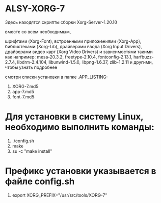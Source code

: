 # ALSY-XORG-7

Здесь находятся скрипты сборки Xorg-Server-1.20.10 

вместе со всем необходимым,

шрифтами (Xorg-Font), 
встроенными приложениями (Xorg-App), 
библиотеками (Xorg-Lib), 
драйверами ввода (Xorg Input Drivers),
драйверами видео карт (Xorg Video Drivers) 
и зависимостями такими как например: 
mesa-20.3.2, 
freetype-2.10.4, 
fontconfig-2.13.1, 
harfbuzz-2.7.4, 
libdrm-2.4.104, 
libunwind-1.5.0, 
libpng-1.6.37, 
zlib-1.2.11 и другими, чтобы узнать подробнее 

смотри списки установки в папке .APP_LISTING:

1. XORG-7.md5
2. app-7.md5
3. font-7.md5


# Для установки в систему Linux, необходимо выполнить команды:

1. ./config.sh
2. make
3. su -c "make install"

# Префикс установки указывается в файле config.sh

1. export XORG_PREFIX="/usr/src/tools/XORG-7"
